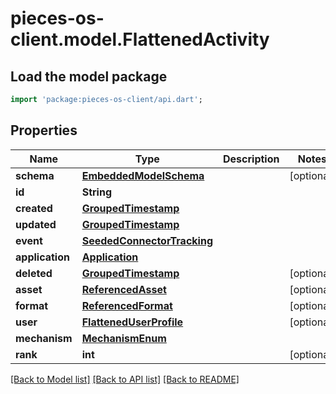 # pieces-os-client.model.FlattenedActivity

## Load the model package
```dart
import 'package:pieces-os-client/api.dart';
```

## Properties
Name | Type | Description | Notes
------------ | ------------- | ------------- | -------------
**schema** | [**EmbeddedModelSchema**](EmbeddedModelSchema.md) |  | [optional] 
**id** | **String** |  | 
**created** | [**GroupedTimestamp**](GroupedTimestamp.md) |  | 
**updated** | [**GroupedTimestamp**](GroupedTimestamp.md) |  | 
**event** | [**SeededConnectorTracking**](SeededConnectorTracking.md) |  | 
**application** | [**Application**](Application.md) |  | 
**deleted** | [**GroupedTimestamp**](GroupedTimestamp.md) |  | [optional] 
**asset** | [**ReferencedAsset**](ReferencedAsset.md) |  | [optional] 
**format** | [**ReferencedFormat**](ReferencedFormat.md) |  | [optional] 
**user** | [**FlattenedUserProfile**](FlattenedUserProfile.md) |  | [optional] 
**mechanism** | [**MechanismEnum**](MechanismEnum.md) |  | 
**rank** | **int** |  | [optional] 

[[Back to Model list]](../README.md#documentation-for-models) [[Back to API list]](../README.md#documentation-for-api-endpoints) [[Back to README]](../README.md)


